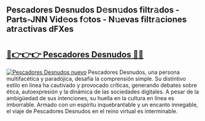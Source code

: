 ## Pescadores Desnudos D𝚎sn𝚞dos filtr𝚊dos - Parts-JNN Vid𝚎os f𝚘tos - N𝚞evas filtr𝚊ciones atr𝚊ctivas dFXes

# <h2><a href="http://mb2wgz.tromn.icu/?c=Pescadores+Desnudos">🔗👉👉👉 Pescadores Desnudos 🔗🔗</a></h2>

[![Pescadores Desnudos nuevo](https://i.imgur.com/pEAQMta.gif)](http://mb2wgz.tromn.icu/?c=Pescadores+Desnudos)
Pescadores Desnudos, una persona multifacética y paradójica, desafía la comprensión simple. Su distintivo estilo en línea ha cautivado y provocado críticas, generando debates sobre ética, autoexpresión y la dinámica de las sociedades digitales. A pesar de la ambigüedad de sus intenciones, su huella en la cultura en línea es imborrable. Armado con un espíritu inquebrantable y un encanto innegable, el viaje de Pescadores Desnudos en el reino virtual es interminable.
